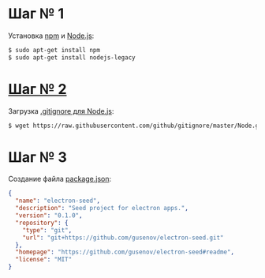 # Шаг № 1

Установка [npm](https://www.npmjs.com/) и [Node.js](https://nodejs.org/en/):

```bash
$ sudo apt-get install npm
$ sudo apt-get install nodejs-legacy
```

# [Шаг № 2](https://github.com/gusenov/electron-seed/commit/b25052462dd10819b8be61c4ae13a35338dd70e7)

Загрузка [.gitignore для Node.js](https://github.com/github/gitignore/blob/master/Node.gitignore):

```bash
$ wget https://raw.githubusercontent.com/github/gitignore/master/Node.gitignore -O .gitignore
```

# Шаг № 3

Создание файла [package.json](package.json):

```json
{
  "name": "electron-seed",
  "description": "Seed project for electron apps.",
  "version": "0.1.0",
  "repository": {
    "type": "git",
    "url": "git+https://github.com/gusenov/electron-seed.git"
  },
  "homepage": "https://github.com/gusenov/electron-seed#readme",
  "license": "MIT"
}
```
